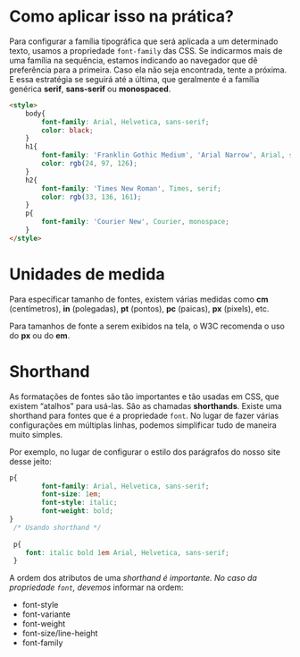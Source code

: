# Como aplicar isso na prática?

Para configurar a família tipográfica que será aplicada a um determinado texto, usamos a propriedade `font-family` das CSS. Se indicarmos mais de uma família na sequência, estamos indicando ao navegador que dê preferência para a primeira. Caso ela não seja encontrada, tente a próxima. E essa estratégia se seguirá até a última, que geralmente é a família genérica **serif**, **sans-serif** ou **monospaced**.

```html
<style>
    body{
        font-family: Arial, Helvetica, sans-serif;
        color: black;
    }
    h1{
        font-family: 'Franklin Gothic Medium', 'Arial Narrow', Arial, sans-serif;
        color: rgb(24, 97, 126);
    }
    h2{
        font-family: 'Times New Roman', Times, serif;
        color: rgb(33, 136, 161);
    }
    p{
        font-family: 'Courier New', Courier, monospace;
    }
</style>
```

# Unidades de medida

Para especificar tamanho de fontes, existem várias medidas como **cm** (centímetros), **in** (polegadas), **pt** (pontos), **pc** (paicas), **px** (pixels), etc.

Para tamanhos de fonte a serem exibidos na tela, o W3C recomenda o uso do **px** ou do **em**.

# Shorthand

As formatações de fontes são tão importantes e tão usadas em CSS, que existem “atalhos” para usá-las. São as chamadas **shorthands**. Existe uma shorthand para fontes que é a propriedade `font`. No lugar de fazer várias configurações em múltiplas linhas, podemos simplificar tudo de maneira muito simples.

Por exemplo, no lugar de configurar o estilo dos parágrafos do nosso site desse jeito:

```css
p{
        font-family: Arial, Helvetica, sans-serif;
        font-size: 1em;
        font-style: italic;
        font-weight: bold;	
}
 /* Usando shorthand */
 
 p{
 	font: italic bold 1em Arial, Helvetica, sans-serif;
 }
```

A ordem dos atributos de uma *shorthand é importante. No caso da propriedade `font`, devemos* informar na ordem: 

- font-style
- font-variante
- font-weight
- font-size/line-height
- font-family